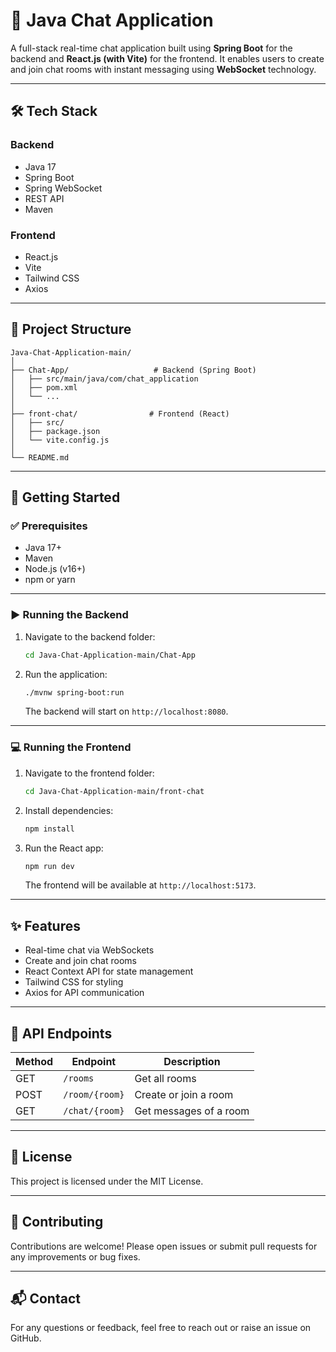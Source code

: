 
# 💬 Java Chat Application

A full-stack real-time chat application built using **Spring Boot** for the backend and **React.js (with Vite)** for the frontend. It enables users to create and join chat rooms with instant messaging using **WebSocket** technology.

---

## 🛠 Tech Stack

### Backend
- Java 17
- Spring Boot
- Spring WebSocket
- REST API
- Maven

### Frontend
- React.js
- Vite
- Tailwind CSS
- Axios

---

## 📁 Project Structure

```
Java-Chat-Application-main/
│
├── Chat-App/                   # Backend (Spring Boot)
│   ├── src/main/java/com/chat_application
│   ├── pom.xml
│   └── ...
│
├── front-chat/                # Frontend (React)
│   ├── src/
│   ├── package.json
│   └── vite.config.js
│
└── README.md
```

---

## 🚀 Getting Started

### ✅ Prerequisites

- Java 17+
- Maven
- Node.js (v16+)
- npm or yarn

---

### ▶️ Running the Backend

1. Navigate to the backend folder:
   ```bash
   cd Java-Chat-Application-main/Chat-App
   ```

2. Run the application:
   ```bash
   ./mvnw spring-boot:run
   ```

   The backend will start on `http://localhost:8080`.

---

### 💻 Running the Frontend

1. Navigate to the frontend folder:
   ```bash
   cd Java-Chat-Application-main/front-chat
   ```

2. Install dependencies:
   ```bash
   npm install
   ```

3. Run the React app:
   ```bash
   npm run dev
   ```

   The frontend will be available at `http://localhost:5173`.

---

## ✨ Features

- Real-time chat via WebSockets
- Create and join chat rooms
- React Context API for state management
- Tailwind CSS for styling
- Axios for API communication

---

## 🧪 API Endpoints

| Method | Endpoint         | Description                |
|--------|------------------|----------------------------|
| GET    | `/rooms`         | Get all rooms              |
| POST   | `/room/{room}`   | Create or join a room      |
| GET    | `/chat/{room}`   | Get messages of a room     |

---

## 📝 License

This project is licensed under the MIT License.

---

## 🤝 Contributing

Contributions are welcome! Please open issues or submit pull requests for any improvements or bug fixes.

---

## 📬 Contact

For any questions or feedback, feel free to reach out or raise an issue on GitHub.
